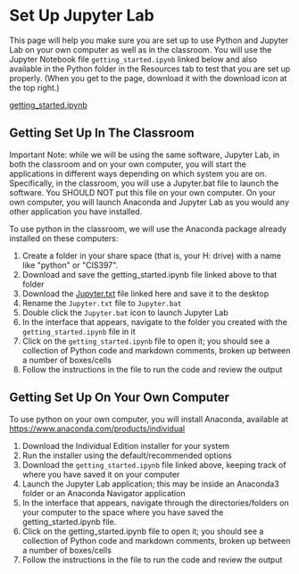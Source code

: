 # Set Up Jupyter Lab

This page will help you make sure you are set up to use Python and Jupyter Lab on your own computer as well as in the classroom. You will use the Jupyter Notebook file `getting_started.ipynb` linked below and also available in the Python folder in the Resources tab to test that you are set up properly. (When you get to the page, download it with the download icon at the top right.)

<a href="../homework/00_getting_started.html">getting_started.ipynb</a>

## Getting Set Up In The Classroom

Important Note: while we will be using the same software, Jupyter Lab, in both the classroom and on your own computer, you will start the applications in different ways depending on which system you are on. Specifically, in the classroom, you will use a Jupyter.bat file to launch the software. You SHOULD NOT put this file on your own computer. On your own computer, you will launch Anaconda and Jupyter Lab as you would any other application you have installed.

To use python in the classroom, we will use the Anaconda package already installed on these computers:

1. Create a folder in your share space (that is, your H: drive) with a name like "python" or "CIS397".
2. Download and save the getting_started.ipynb file linked above to that folder
3. Download the <a href="https://jrladd.com/CIS241/resources/Jupyter.txt" download>Jupyter.txt</a> file linked here and save it to the desktop
4. Rename the `Jupyter.txt` file to `Jupyter.bat`
5. Double click the `Jupyter.bat` icon to launch Jupyter Lab
6. In the interface that appears, navigate to the folder you created with the `getting_started.ipynb` file in it
7. Click on the `getting_started.ipynb` file to open it; you should see a collection of Python code and markdown comments, broken up between a number of boxes/cells
8. Follow the instructions in the file to run the code and review the output

## Getting Set Up On Your Own Computer

To use python on your own computer, you will install Anaconda, available at https://www.anaconda.com/products/individual

1. Download the Individual Edition installer for your system
2. Run the installer using the default/recommended options
3. Download the `getting_started.ipynb` file linked above, keeping track of where you have saved it on your computer
4. Launch the Jupyter Lab application; this may be inside an Anaconda3 folder or an Anaconda Navigator application
5. In the interface that appears, navigate through the directories/folders on your computer to the space where you have saved the getting_started.ipynb file.
6. Click on the getting_started.ipynb file to open it; you should see a collection of Python code and markdown comments, broken up between a number of boxes/cells
7. Follow the instructions in the file to run the code and review the output
